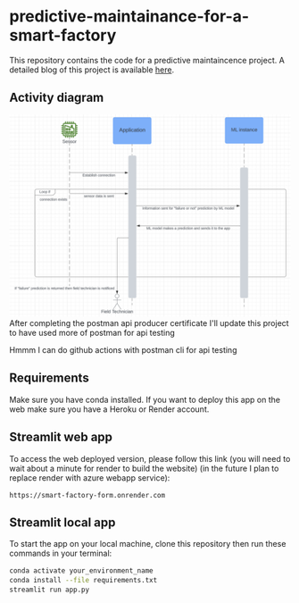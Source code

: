 # predictive-maintainance-for-a-smart-factory
This repository contains the code for a predictive maintaincence project. A detailed blog of this project is available [here](https://medium.com/@ataul.akbar/how-to-build-a-predictive-maintainance-system-for-a-smart-factory-mlops-2b251434d7c3).



## Activity diagram
![Alt text](./images/3rd-image.png)
After completing the postman api producer certificate I'll update this project to have used more of postman for api testing

Hmmm I can do github actions with postman cli for api testing

## Requirements
Make sure you have conda installed. If you want to deploy this app on the web make sure you have a Heroku or Render account.



## Streamlit web app

To access the web deployed version, please follow this link (you will need to wait about a minute for render to build the website) (in the future I plan to replace render with azure webapp service):
```
https://smart-factory-form.onrender.com
```

## Streamlit local app
To start the  app on your local machine, clone this repository then run these commands in your terminal:
```bash
conda activate your_environment_name
conda install --file requirements.txt
streamlit run app.py
```


